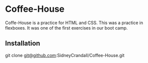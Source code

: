 # Coffee-House

Coffe-House is a practice for HTML and CSS. This was a practice in flexboxes. It was one of the first exercises in our boot camp. 

## Installation

git clone git@github.com:SidneyCrandall/Coffee-House.git




